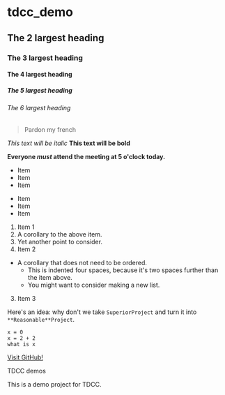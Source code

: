 # tdcc_demo
## The 2 largest heading
### The 3 largest heading
#### The 4 largest heading
##### The 5 largest heading
###### The 6 largest heading

> Pardon my french

*This text will be italic*
**This text will be bold**

**Everyone _must_ attend the meeting at 5 o'clock today.**


* Item
* Item
* Item

- Item
- Item
- Item

1. Item 1
  1. A corollary to the above item.
  2. Yet another point to consider.
2. Item 2
  * A corollary that does not need to be ordered.
    * This is indented four spaces, because it's two spaces further than the item above.
    * You might want to consider making a new list.
3. Item 3

Here's an idea: why don't we take `SuperiorProject` and turn it into `**Reasonable**Project`.


```
x = 0
x = 2 + 2
what is x
```

[Visit GitHub!](https://www.github.com)

TDCC demos

This is a demo project for TDCC.
